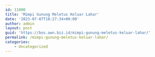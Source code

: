 ```yaml
---
id: 11000
title: 'Mimpi Gunung Meletus Keluar Lahar'
date: '2023-07-07T18:27:34+00:00'
author: admin
layout: post
guid: 'https://bos.awn.biz.id/mimpi-gunung-meletus-keluar-lahar/'
permalink: /mimpi-gunung-meletus-keluar-lahar/
categories:
    - Uncategorized
---
```


